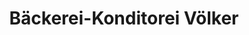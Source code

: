 ---
title: "Bäckerei-Konditorei Völker"
url: /ruesselsheim-am-main/baeckerei-konditorei-voelker/
shop: Bäckerei
---